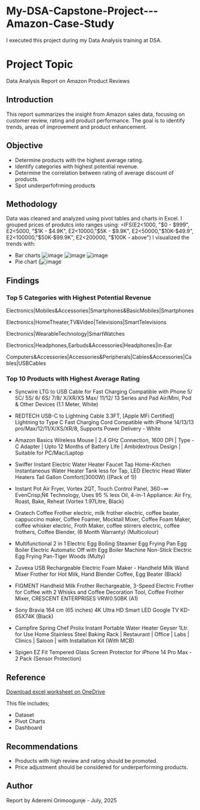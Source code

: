 # My-DSA-Capstone-Project---Amazon-Case-Study
I executed this project during my Data Analysis training at DSA.

# Project Topic
Data Analysis Report on Amazon Product Reviews

## Introduction
This report summarizes the insight from Amazon sales data, focusing on customer review, rating and product performance. The goal is to identify trends, areas of improvement and product enhancement.

## Objective
- Determine products with the highest average rating.
- Identify categories with highest potential revenue.
- Determine the correlation between rating of average discount of products.
- Spot underperfofrming products

## Methodology
Data was cleaned and analyzed using pivot tables and charts in Excel.
I grouped prices of produtcs into ranges using: =IFS(E2<1000, "$0 - $999", E2<5000, "$1K - $4.9K", E2<10000,"$5K - $9.9K", E2<50000,"$10K-$49.9", E2<100000,"$50K-$99.9K", E2<200000, "$100K - above")
I visualized the trends with:
- Bar charts ![image](https://github.com/user-attachments/assets/53559980-7538-4d38-a1da-2091ad255301)
             ![image](https://github.com/user-attachments/assets/450fc999-4268-4cd0-b017-f6901e4792b5)
             ![image](https://github.com/user-attachments/assets/9cae1dec-66ca-4400-9b80-5240f9705301)
- Pie chart (![image](https://github.com/user-attachments/assets/87efc69f-0e6b-4d9c-987a-89852b645d5d)

## Findings
### Top 5 Categories with Highest Potential Revenue
Electronics|Mobiles&Accessories|Smartphones&BasicMobiles|Smartphones

Electronics|HomeTheater,TV&Video|Televisions|SmartTelevisions

Electronics|WearableTechnology|SmartWatches

Electronics|Headphones,Earbuds&Accessories|Headphones|In-Ear

Computers&Accessories|Accessories&Peripherals|Cables&Accessories|Cables|USBCables

### Top 10 Products with Highest Average Rating
- Syncwire LTG to USB Cable for Fast Charging Compatible with Phone 5/ 5C/ 5S/ 6/ 6S/ 7/8/ X/XR/XS Max/ 11/12/ 13 Series and Pad Air/Mini, Pod & Other Devices (1.1 Meter, White)

- REDTECH USB-C to Lightning Cable 3.3FT, [Apple MFi Certified] Lightning to Type C Fast Charging Cord Compatible with iPhone 14/13/13 pro/Max/12/11/X/XS/XR/8, Supports Power Delivery - White

- Amazon Basics Wireless Mouse | 2.4 GHz Connection, 1600 DPI | Type - C Adapter | Upto 12 Months of Battery Life | Ambidextrous Design | Suitable for PC/Mac/Laptop

- Swiffer Instant Electric Water Heater Faucet Tap Home-Kitchen Instantaneous Water Heater Tank less for Tap, LED Electric Head Water Heaters Tail Gallon Comfort(3000W) ((Pack of 1))

- Instant Pot Air Fryer, Vortex 2QT, Touch Control Panel, 360¬∞ EvenCrisp‚Ñ¢ Technology, Uses 95 % less Oil, 4-in-1 Appliance: Air Fry, Roast, Bake, Reheat (Vortex 1.97Litre, Black)

- Oratech Coffee Frother electric, milk frother electric, coffee beater, cappuccino maker, Coffee Foamer, Mocktail Mixer, Coffee Foam Maker, coffee whisker electric, Froth Maker, coffee stirrers electric, coffee frothers, Coffee Blender, (6 Month Warranty) (Multicolour)

- Multifunctional 2 in 1 Electric Egg Boiling Steamer Egg Frying Pan Egg Boiler Electric Automatic Off with Egg Boiler Machine Non-Stick Electric Egg Frying Pan-Tiger Woods (Multy)

- Zuvexa USB Rechargeable Electric Foam Maker - Handheld Milk Wand Mixer Frother for Hot Milk, Hand Blender Coffee, Egg Beater (Black)
  
- FIGMENT Handheld Milk Frother Rechargeable, 3-Speed Electric Frother for Coffee with 2 Whisks and Coffee Decoration Tool, Coffee Frother Mixer, CRESCENT ENTERPRISES VRW0.50BK (A1)

- Sony Bravia 164 cm (65 inches) 4K Ultra HD Smart LED Google TV KD-65X74K (Black)

- Campfire Spring Chef Prolix Instant Portable Water Heater Geyser 1Ltr. for Use Home Stainless Steel Baking Rack | Restaurant | Office | Labs | Clinics | Saloon | with Installation Kit (With MCB)

- Spigen EZ Fit Tempered Glass Screen Protector for iPhone 14 Pro Max - 2 Pack (Sensor Protection)

## Reference
[Download excel worksheet on OneDrive](https://1drv.ms/u/c/d5bcb49ac4662299/EYgEaFUv7DRBtyoSr-gdwW0BevEWh0BXqhJsqZuw8NYx0g?e=ZTtE57)

This file includes;
- Dataset
- Pivot Charts
- Dashboard

## Recommendations
- Products with high review and rating should be promoted.
- Price adjustment should be considered for underperforming products.

## Author
Report by Aderemi Orimoogunje - July, 2025
